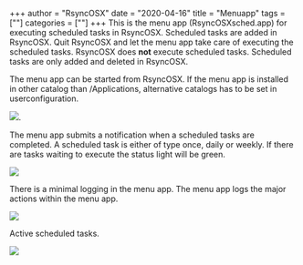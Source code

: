 +++
author = "RsyncOSX"
date = "2020-04-16"
title =  "Menuapp"
tags = [""]
categories = [""]
+++
This is the menu app (RsyncOSXsched.app) for executing scheduled tasks in RsyncOSX. Scheduled tasks are added in RsyncOSX. Quit RsyncOSX and let the menu app take care of executing the scheduled tasks. RsyncOSX does **not** execute scheduled tasks. Scheduled tasks are only added and deleted in RsyncOSX.

The menu app can be started from RsyncOSX. If the menu app is installed in other catalog than /Applications, alternative catalogs has to be set in userconfiguration.

![](/images/RsyncOSX/master/menuapp/userconfig.png).

The menu app submits a notification when a scheduled tasks are completed. A scheduled task is either of type once, daily or weekly. If there are tasks waiting to execute the status light will be green.

![](/images/RsyncOSX/master/menuapp/menuapp1.png)

There is a minimal logging in the menu app. The menu app logs the major actions within the menu app.

![](/images/RsyncOSX/master/menuapp/menuapp3.png)

Active scheduled tasks.

![](/images/RsyncOSX/master/menuapp/menuapp2.png)
